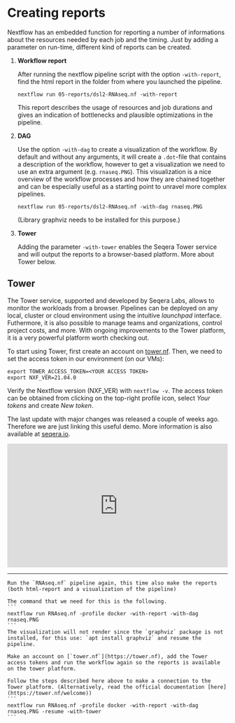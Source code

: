 # Creating reports 
Nextflow has an embedded function for reporting a number of informations about the resources needed by each job and the timing. Just by adding a parameter on run-time, different kind of reports can be created. 


1. **Workflow report**

    After running the nextflow pipeline script with the option `-with-report`, find the html report in the folder from where you launched the pipeline. 

    `nextflow run 05-reports/dsl2-RNAseq.nf -with-report`
    
    This report describes the usage of resources and job durations and gives an indication of bottlenecks and plausible optimizations in the pipeline. 

2. **DAG** 
    
    Use the option `-with-dag` to create a visualization of the workflow. By default and without any arguments, it will create a `.dot`-file that contains a description of the workflow, however to get a visualization we need to use an extra argument (e.g. `rnaseq.PNG`). This visualization is a nice overview of the workflow processes and how they are chained together and can be especially useful as a starting point to unravel more complex pipelines.

    `nextflow run 05-reports/dsl2-RNAseq.nf -with-dag rnaseq.PNG`

    (Library graphviz needs to be installed for this purpose.)

3. **Tower**

    Adding the parameter `-with-tower` enables the Seqera Tower service and will output the reports to a browser-based platform. More about Tower below.

## Tower
The Tower service, supported and developed by Seqera Labs, allows to monitor the workloads from a browser. Pipelines can be deployed on any local, cluster or cloud environment using the intuitive *launchpad* interface. Futhermore, it is also possible to manage teams and organizations, control project costs, and more. With ongoing improvements to the Tower platform, it is a very powerful platform worth checking out. 

To start using Tower, first create an account on [tower.nf](https://tower.nf). Then, we need to set the access token in our environment (on our VMs): 
```
export TOWER_ACCESS_TOKEN=<YOUR ACCESS TOKEN>
export NXF_VER=21.04.0 
```
Verify the Nextflow version (NXF_VER) with `nextflow -v`. The access token can be obtained from clicking on the top-right profile icon, select *Your tokens* and create *New token*. 

The last update with major changes was released a couple of weeks ago. Therefore we are just linking this useful demo. More information is also available at [seqera.io](https://seqera.io/).

<div style="position: relative; padding-bottom: 56.25%; height: 0; overflow: hidden; max-width: 100%; height: auto;">
    <iframe width="1280" height="720" src="https://www.youtube.com/embed/P7LUtBFzSww" title="Nextflow Tower" frameborder="0" allowfullscreen style="position: absolute; top: 0; left: 0; width: 100%; height: 100%;"></iframe>
</div>

---


````{tab} Exercise 1
Run the `RNAseq.nf` pipeline again, this time also make the reports (both html-report and a visualization of the pipeline)
```` 
````{tab} Solution 1
The command that we need for this is the following.
```
nextflow run RNAseq.nf -profile docker -with-report -with-dag rnaseq.PNG 
```
The visualization will not render since the `graphviz` package is not installed, for this use: `apt install graphviz` and resume the pipeline.
```` 



````{tab} Exercise 2
Make an account on [`tower.nf`](https://tower.nf), add the Tower access tokens and run the workflow again so the reports is available on the tower platform. 
```` 
````{tab} Solution 2
Follow the steps described here above to make a connection to the Tower platform. (Alternatively, read the official documentation [here](https://tower.nf/welcome))
```
nextflow run RNAseq.nf -profile docker -with-report -with-dag rnaseq.PNG -resume -with-tower
```
```` 